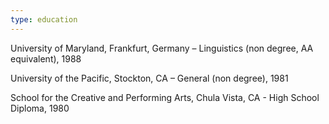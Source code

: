 ```yaml
---
type: education
---
```

University of Maryland, Frankfurt, Germany – Linguistics (non degree, AA equivalent), 1988 

University of the Pacific, Stockton, CA – General (non degree), 1981 

School for the Creative and Performing Arts, Chula Vista, CA - High School Diploma, 1980
